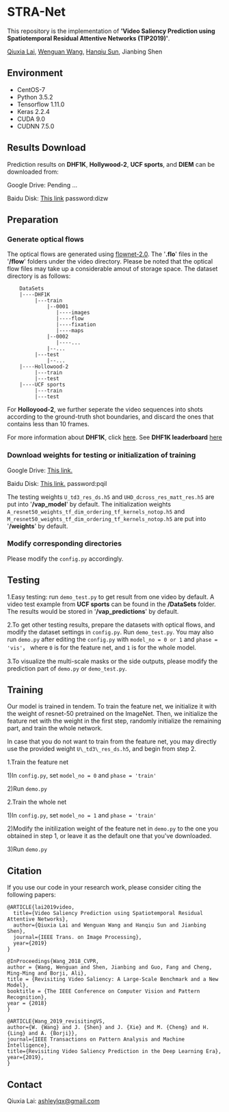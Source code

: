 # STRA-Net
This repository is the implementation of **'Video Saliency Prediction using Spatiotemporal Residual Attentive Networks (TIP2019)'**.

[Qiuxia Lai](https://ashleylqx.github.io/), [Wenguan Wang](https://sites.google.com/view/wenguanwang "wwg"), [Hanqiu Sun](http://www.cse.cuhk.edu.hk/~hanqiu/ "sunny"), Jianbing Shen

## Environment
- CentOS-7
- Python 3.5.2
- Tensorflow 1.11.0
- Keras 2.2.4
- CUDA 9.0
- CUDNN 7.5.0

## Results Download
Prediction results on **DHF1K**, **Hollywood-2**, **UCF sports**, and **DIEM** can be downloaded from:

Google Drive: Pending ...

Baidu Disk: [This link](https://pan.baidu.com/s/1wvTtHuL5ra7umsG9_dICig)  password:dizw

## Preparation
### Generate optical flows
The optical flows are generated using [flownet-2.0](https://github.com/lmb-freiburg/flownet2 "flownet2"). The '**.flo**' files in the '**/flow**' folders under the video directory. Please be noted that the optical flow files may take up a considerable amout of storage space. The dataset directory is as follows: 
    
        DataSets
        |----DHF1K
             |---train
                 |--0001
                    |----images
                    |----flow
                    |----fixation
                    |----maps
                 |--0002
                    |----...
                 |--...
             |---test
                 |--...
        |----Hollowood-2
             |---train
             |---test
        |----UCF sports
             |---train
             |---test

For **Holloyood-2**, we further seperate the video sequences into shots according to the ground-truth shot boundaries, and discard the ones that contains less than 10 frames. 

For more information about **DHF1K**, click [here](https://github.com/wenguanwang/DHF1K "dhf1k"). See **DHF1K leaderboard** [here](https://mmcheng.net/videosal/ "dhf1k_lb")

### Download weights for testing or initialization of training
Google Drive: [This link.](https://drive.google.com/drive/folders/1-xE3XIlJ5cdufqb1e90F3PwwhmzaMYyo)

Baidu Disk: [This link.](https://pan.baidu.com/s/1jmRNufO_IXxJX4D0LKxTaQ)  password:pqil

The testing weights `U_td3_res_ds.h5` and `UHD_dcross_res_matt_res.h5` are put into '**/vap_model**' by default. The initialization weights `A_resnet50_weights_tf_dim_ordering_tf_kernels_notop.h5` and `M_resnet50_weights_tf_dim_ordering_tf_kernels_notop.h5` are put into '**/weights**' by default.

### Modify corresponding directories
Please modify the `config.py` accordingly.


## Testing

1.Easy testing: run `demo_test.py` to get result from one video by default. 
A video test example from **UCF sports** can be found in the **/DataSets** folder. The results would be stored in '**/vap_predictions**' by default.

2.To get other testing results, prepare the datasets with optical flows, and modify the dataset settings in `config.py`. Run `demo_test.py`. 
You may also run `demo.py` after editing the `config.py` with `model_no = 0 or 1` and `phase = 'vis'`， where `0` is for the feature net, and `1` is for the whole model.

3.To visualize the multi-scale masks or the side outputs, please modify the prediction part of `demo.py` or `demo_test.py`.



## Training

Our model is trained in tendem. To train the feature net, we initialize it with the weight of resnet-50 pretrained on the ImageNet. Then, we initialize the feature net with the weight in the first step, randomly initialize the remaining part, and train the whole network.

In case that you do not want to train from the feature net, you may directly use the provided weight `U\_td3\_res_ds.h5`, and begin from step 2.

1.Train the feature net

1)In `config.py`, set `model_no = 0` and `phase = 'train'`

2)Run `demo.py`

2.Train the whole net

1)In `config.py`, set `model_no = 1` and `phase = 'train'`

2)Modify the initilization weight of the feature net in `demo.py` to the one you obtained in step 1, or leave it as the default one that you've downloaded.

3)Run `demo.py`


## Citation
If you use our code in your research work, please consider citing the following papers:

    @ARTICLE{lai2019video,
      title={Video Saliency Prediction using Spatiotemporal Residual Attentive Networks},
      author={Qiuxia Lai and Wenguan Wang and Hanqiu Sun and Jianbing Shen},
      journal={IEEE Trans. on Image Processing},
      year={2019}
    }

    @InProceedings{Wang_2018_CVPR,
    author = {Wang, Wenguan and Shen, Jianbing and Guo, Fang and Cheng, Ming-Ming and Borji, Ali},
    title = {Revisiting Video Saliency: A Large-Scale Benchmark and a New Model},
    booktitle = {The IEEE Conference on Computer Vision and Pattern Recognition},
    year = {2018}
    }

    @ARTICLE{Wang_2019_revisitingVS, 
    author={W. {Wang} and J. {Shen} and J. {Xie} and M. {Cheng} and H. {Ling} and A. {Borji}}, 
    journal={IEEE Transactions on Pattern Analysis and Machine Intelligence}, 
    title={Revisiting Video Saliency Prediction in the Deep Learning Era}, 
    year={2019}, 
    }

## Contact

Qiuxia Lai: <ashleylqx@gmail.com>





